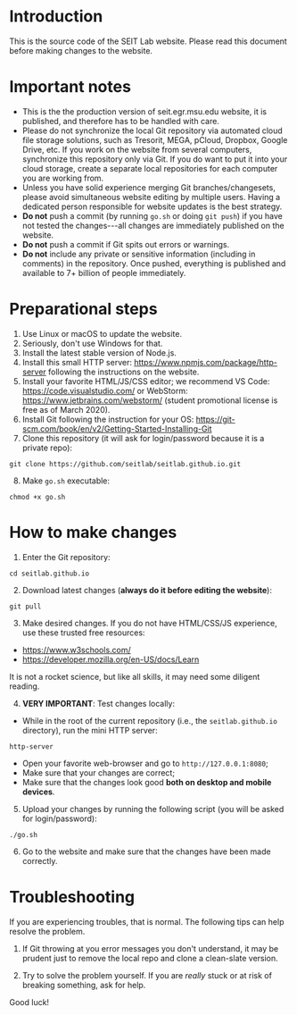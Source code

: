 # Introduction
This is the source code of the SEIT Lab website. Please read this document before making changes to the website.

# Important notes
* This is the the production version of seit.egr.msu.edu website, it is published, and therefore has to be handled with care.
* Please do not synchronize the local Git repository via automated cloud file storage solutions, such as Tresorit, MEGA, pCloud, Dropbox, Google Drive, etc. If you work on the website from several computers, synchronize this repository only via Git. If you do want to put it into your cloud storage, create a separate local repositories for each computer you are working from.
* Unless you have solid experience merging Git branches/changesets, please avoid simultaneous website editing by multiple users. Having a dedicated person responsible for website updates is the best strategy.
* **Do not** push a commit (by running `go.sh` or doing `git push`) if you have not tested the changes---all changes are immediately published on the website.
* **Do not** push a commit if Git spits out errors or warnings.
* **Do not** include any private or sensitive information (including in comments) in the repository. Once pushed, everything is published and available to 7+ billion of people immediately.


# Preparational steps
1. Use Linux or macOS to update the website.
2. Seriously, don't use Windows for that.
3. Install the latest stable version of Node.js.
4. Install this small HTTP server: https://www.npmjs.com/package/http-server following the instructions on the website.
5. Install your favorite HTML/JS/CSS editor; we recommend VS Code: https://code.visualstudio.com/ or WebStorm: https://www.jetbrains.com/webstorm/ (student promotional license is free as of March 2020).
6. Install Git following the instruction for your OS: https://git-scm.com/book/en/v2/Getting-Started-Installing-Git
7. Clone this repository (it will ask for login/password because it is a private repo):
```
git clone https://github.com/seitlab/seitlab.github.io.git
```
8. Make `go.sh` executable:
```
chmod +x go.sh
```

# How to make changes
1. Enter the Git repository:
```
cd seitlab.github.io
```

2. Download latest changes (**always do it before editing the website**):
```
git pull
```

3. Make desired changes. If you do not have HTML/CSS/JS experience, use these trusted free resources:
  
  * https://www.w3schools.com/
  * https://developer.mozilla.org/en-US/docs/Learn
  
It is not a rocket science, but like all skills, it may need some diligent reading.

4. **VERY IMPORTANT**: Test changes locally:
  
  * While in the root of the current repository (i.e., the `seitlab.github.io` directory), run the mini HTTP server:
  ```
  http-server
  ```
  * Open your favorite web-browser and go to `http://127.0.0.1:8080`;
  * Make sure that your changes are correct;
  * Make sure that the changes look good **both on desktop and mobile devices**.
 
 5. Upload your changes by running the following script (you will be asked for login/password):
 ```
 ./go.sh
```

6. Go to the website and make sure that the changes have been made correctly.

# Troubleshooting

If you are experiencing troubles, that is normal. The following tips can help resolve the problem.

1. If Git throwing at you error messages you don't understand, it may be prudent just to remove the local repo and clone a clean-slate version.

2. Try to solve the problem yourself. If you are *really* stuck or at risk of breaking something, ask for help.

Good luck!
